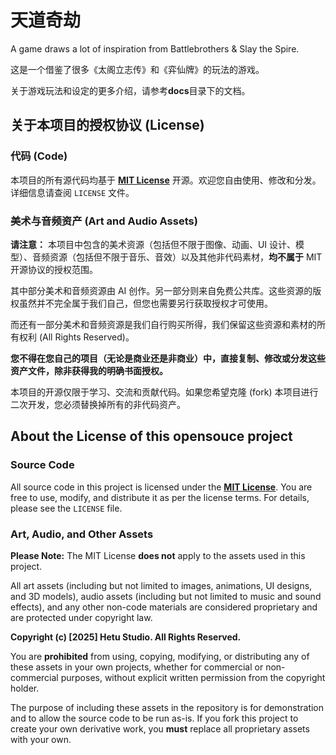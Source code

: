 # 天道奇劫

A game draws a lot of inspiration from Battlebrothers & Slay the Spire.

这是一个借鉴了很多《太阁立志传》和《弈仙牌》的玩法的游戏。

关于游戏玩法和设定的更多介绍，请参考**docs**目录下的文档。

## 关于本项目的授权协议 (License)

### 代码 (Code)

本项目的所有源代码均基于 **[MIT License](LICENSE)** 开源。欢迎您自由使用、修改和分发。详细信息请查阅 `LICENSE` 文件。

### 美术与音频资产 (Art and Audio Assets)

**请注意：** 本项目中包含的美术资源（包括但不限于图像、动画、UI 设计、模型）、音频资源（包括但不限于音乐、音效）以及其他非代码素材，**均不属于** MIT 开源协议的授权范围。

其中部分美术和音频资源由 AI 创作。另一部分则来自免费公共库。这些资源的版权虽然并不完全属于我们自己，但您也需要另行获取授权才可使用。

而还有一部分美术和音频资源是我们自行购买所得，我们保留这些资源和素材的所有权利 (All Rights Reserved)。

**您不得在您自己的项目（无论是商业还是非商业）中，直接复制、修改或分发这些资产文件，除非获得我的明确书面授权。**

本项目的开源仅限于学习、交流和贡献代码。如果您希望克隆 (fork) 本项目进行二次开发，您必须替换掉所有的非代码资产。

## About the License of this opensouce project

### Source Code

All source code in this project is licensed under the **[MIT License](LICENSE)**. You are free to use, modify, and distribute it as per the license terms. For details, please see the `LICENSE` file.

### Art, Audio, and Other Assets

**Please Note:** The MIT License **does not** apply to the assets used in this project.

All art assets (including but not limited to images, animations, UI designs, and 3D models), audio assets (including but not limited to music and sound effects), and any other non-code materials are considered proprietary and are protected under copyright law.

**Copyright (c) [2025] Hetu Studio. All Rights Reserved.**

You are **prohibited** from using, copying, modifying, or distributing any of these assets in your own projects, whether for commercial or non-commercial purposes, without explicit written permission from the copyright holder.

The purpose of including these assets in the repository is for demonstration and to allow the source code to be run as-is. If you fork this project to create your own derivative work, you **must** replace all proprietary assets with your own.

